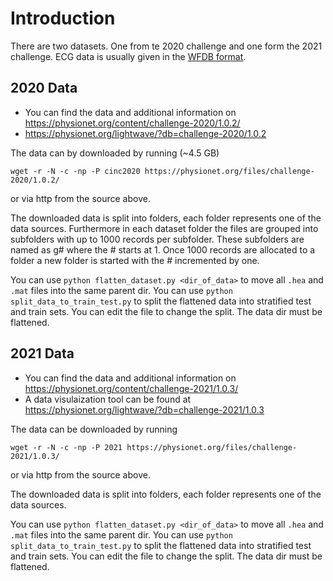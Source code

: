 # Introduction 

There are two datasets. One from te 2020 challenge and one form the 2021 challenge. ECG data is usually given in the [WFDB format](https://physionet.org/physiotools/wpg/wpg.pdf).

## 2020 Data
- You can find the data and additional information on https://physionet.org/content/challenge-2020/1.0.2/
- https://physionet.org/lightwave/?db=challenge-2020/1.0.2

The data can by downloaded by running (~4.5 GB)

`wget -r -N -c -np -P cinc2020 https://physionet.org/files/challenge-2020/1.0.2/`

or via http from the source above.

The downloaded data is split into folders, each folder represents one of the data sources. Furthermore in each dataset folder the files are grouped into subfolders with up to 1000 records per subfolder. These subfolders are named as g# where the # starts at 1. Once 1000 records are allocated to a folder a new folder is started with the # incremented by one.

You can use `python flatten_dataset.py <dir_of_data>` to move all `.hea` and `.mat` files into the same parent dir.
You can use `python split_data_to_train_test.py` to split the flattened data into stratified test and train sets. You can edit the
file to change the split. The data dir must be flattened.

## 2021 Data
- You can find the data and additional information on https://physionet.org/content/challenge-2021/1.0.3/
- A data visulaization tool can be found at https://physionet.org/lightwave/?db=challenge-2021/1.0.3

The data can be downloaded by running

`wget -r -N -c -np -P 2021 https://physionet.org/files/challenge-2021/1.0.3/`

or via http from the source above.

The downloaded data is split into folders, each folder represents one of the data sources.

You can use `python flatten_dataset.py <dir_of_data>` to move all `.hea` and `.mat` files into the same parent dir.
You can use `python split_data_to_train_test.py` to split the flattened data into stratified test and train sets. You can edit the
file to change the split. The data dir must be flattened.